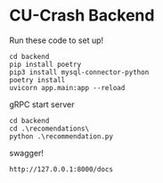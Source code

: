 # CU-Crash Backend

Run these code to set up!

```
cd backend
pip install poetry
pip3 install mysql-connector-python
poetry install
uvicorn app.main:app --reload
```

gRPC start server
```
cd backend
cd .\recomendations\
python .\recommendation.py
```

swagger!

```
http://127.0.0.1:8000/docs
```


